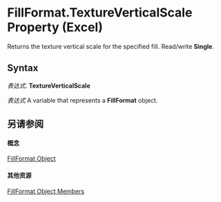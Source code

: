 
# FillFormat.TextureVerticalScale Property (Excel)

Returns the texture vertical scale for the specified fill. Read/write  **Single**.


## Syntax

 _表达式_. **TextureVerticalScale**

 _表达式_ A variable that represents a **FillFormat** object.


## 另请参阅


#### 概念


[FillFormat Object](b602e09e-97ab-bfbe-1796-bc44ebb7dc28.md)
#### 其他资源


[FillFormat Object Members](http://msdn.microsoft.com/library/da1a1680-4b9d-c6fb-6562-bf1ec9f57921%28Office.15%29.aspx)